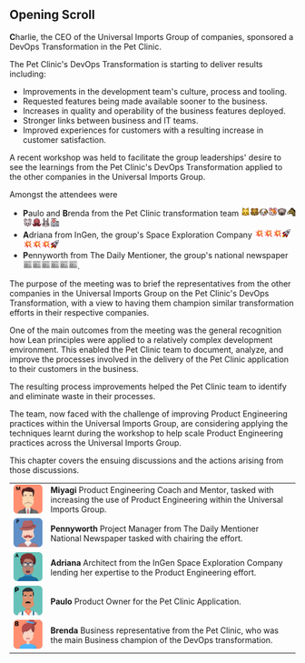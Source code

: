 ## Opening Scroll

**C**harlie, the CEO of the Universal Imports Group of companies, sponsored a DevOps Transformation in the Pet Clinic.

The Pet Clinic's DevOps Transformation is starting to deliver results including:

* Improvements in the development team's culture, process and tooling.
* Requested features being made available sooner to the business.
* Increases in quality and operability of the business features deployed.
* Stronger links between business and IT teams.
* Improved experiences for customers with a resulting increase in customer satisfaction.

A recent workshop was held to facilitate the group leaderships' desire to see the learnings from the Pet Clinic's DevOps Transformation applied to the other companies in the Universal Imports Group.

Amongst the attendees were

* **P**aulo and **B**renda from the Pet Clinic transformation team ![](assets/cat.png)![](assets/bear.png)![](assets/dog.png)![](assets/hamster.png)![](assets/koala.png)![](assets/horse.png)![](assets/mouse.png)![](assets/octopus.png)![](assets/rabbit.png)![](assets/hospital.png)
* **A**driana from InGen, the group's Space Exploration Company ![](assets/boom.png)![](assets/boom.png)![](assets/boom.png)![](assets/rocket.png)![](assets/boom.png)![](assets/boom.png)![](assets/boom.png)![](assets/rocket.png)
* **P**ennyworth from The Daily Mentioner, the group's national newspaper ![](assets/newspaper.png)![](assets/newspaper.png)![](assets/newspaper.png)![](assets/newspaper.png)![](assets/newspaper.png)![](assets/newspaper.png).

The purpose of the meeting was to brief the representatives from the other companies in the Universal Imports Group on the Pet Clinic's DevOps Transformation, with a view to having them champion similar transformation efforts in their respective companies.

One of the main outcomes from the meeting was the general recognition how Lean principles were applied to a relatively complex development environment. This enabled the Pet Clinic team to document, analyze, and improve the processes involved in the delivery of the Pet Clinic application to their customers in the business.

The resulting process improvements helped the Pet Clinic team to identify and eliminate waste in their processes.

The team, now faced with the challenge of improving Product Engineering practices within the Universal Imports Group, are considering applying the techniques learnt during the workshop to help scale Product Engineering practices across the Universal Imports Group.

This chapter covers the ensuing discussions and the actions arising from those discussions.

|   |   |
|---|---|
|![](assets/miyagi.png)| **Miyagi** Product Engineering Coach and Mentor, tasked with increasing the use of Product Engineering within the Universal Imports Group.|
|![](assets/pennyworth.png)| **Pennyworth**   Project Manager from The Daily Mentioner National Newspaper tasked with chairing the effort.|
|![](assets/adriana.png)| **Adriana**  Architect from the InGen Space Exploration Company lending her expertise to the Product Engineering effort.|
|![](assets/paulo.png)| **Paulo**  Product Owner for the Pet Clinic Application.|
|![](assets/brenda.png)| **Brenda**  Business representative from the Pet Clinic, who was the main Business champion of the DevOps transformation.|
